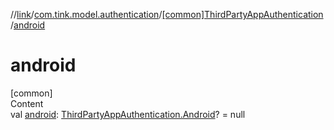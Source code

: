 //[link](../../index.md)/[com.tink.model.authentication](../index.md)/[[common]ThirdPartyAppAuthentication](index.md)/[android](android.md)



# android  
[common]  
Content  
val [android](android.md): [ThirdPartyAppAuthentication.Android](-android/index.md)? = null  



